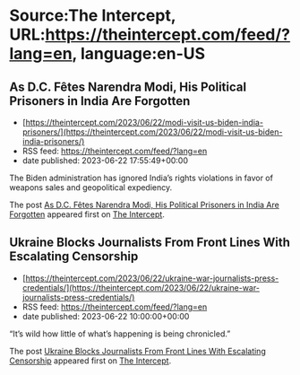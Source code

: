# Source:The Intercept, URL:https://theintercept.com/feed/?lang=en, language:en-US

## As D.C. Fêtes Narendra Modi, His Political Prisoners in India Are Forgotten
 - [https://theintercept.com/2023/06/22/modi-visit-us-biden-india-prisoners/](https://theintercept.com/2023/06/22/modi-visit-us-biden-india-prisoners/)
 - RSS feed: https://theintercept.com/feed/?lang=en
 - date published: 2023-06-22 17:55:49+00:00

<p>The Biden administration has ignored India’s rights violations in favor of weapons sales and geopolitical expediency.</p>
<p>The post <a href="https://theintercept.com/2023/06/22/modi-visit-us-biden-india-prisoners/" rel="nofollow">As D.C. Fêtes Narendra Modi, His Political Prisoners in India Are Forgotten</a> appeared first on <a href="https://theintercept.com" rel="nofollow">The Intercept</a>.</p>

## Ukraine Blocks Journalists From Front Lines With Escalating Censorship
 - [https://theintercept.com/2023/06/22/ukraine-war-journalists-press-credentials/](https://theintercept.com/2023/06/22/ukraine-war-journalists-press-credentials/)
 - RSS feed: https://theintercept.com/feed/?lang=en
 - date published: 2023-06-22 10:00:00+00:00

<p>“It’s wild how little of what’s happening is being chronicled.”</p>
<p>The post <a href="https://theintercept.com/2023/06/22/ukraine-war-journalists-press-credentials/" rel="nofollow">Ukraine Blocks Journalists From Front Lines With Escalating Censorship</a> appeared first on <a href="https://theintercept.com" rel="nofollow">The Intercept</a>.</p>

